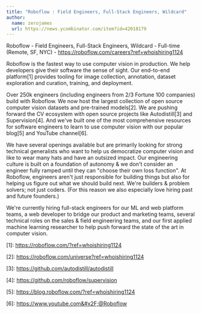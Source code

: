 ```yaml
---
title: "Roboflow : Field Engineers, Full-Stack Engineers, Wildcard"
author:
  name: zerojames
  url: https://news.ycombinator.com/item?id=42018179
---
```

Roboflow - Field Engineers, Full-Stack Engineers, Wildcard - Full-time (Remote, SF, NYC) - <a href="https:&#x2F;&#x2F;roboflow.com&#x2F;careers?ref=whoishiring1124">https:&#x2F;&#x2F;roboflow.com&#x2F;careers?ref=whoishiring1124</a>

Roboflow is the fastest way to use computer vision in production. We help developers give their software the sense of sight. Our end-to-end platform[1] provides tooling for image collection, annotation, dataset exploration and curation, training, and deployment.

Over 250k engineers (including engineers from 2&#x2F;3 Fortune 100 companies) build with Roboflow. We now host the largest collection of open source computer vision datasets and pre-trained models[2]. We are pushing forward the CV ecosystem with open source projects like Autodistill[3] and Supervision[4]. And we&#x27;ve built one of the most comprehensive resources for software engineers to learn to use computer vision with our popular blog[5] and YouTube channel[6].

We have several openings available but are primarily looking for strong technical generalists who want to help us democratize computer vision and like to wear many hats and have an outsized impact. Our engineering culture is built on a foundation of autonomy &amp; we don&#x27;t consider an engineer fully ramped until they can &quot;choose their own loss function&quot;. At Roboflow, engineers aren&#x27;t just responsible for building things but also for helping us figure out what we should build next. We&#x27;re builders &amp; problem solvers; not just coders. (For this reason we also especially love hiring past and future founders.)

We&#x27;re currently hiring full-stack engineers for our ML and web platform teams, a web developer to bridge our product and marketing teams, several technical roles on the sales &amp; field engineering teams, and our first applied machine learning researcher to help push forward the state of the art in computer vision.

[1]: <a href="https:&#x2F;&#x2F;roboflow.com&#x2F;?ref=whoishiring1124">https:&#x2F;&#x2F;roboflow.com&#x2F;?ref=whoishiring1124</a>

[2]: <a href="https:&#x2F;&#x2F;roboflow.com&#x2F;universe?ref=whoishiring1124">https:&#x2F;&#x2F;roboflow.com&#x2F;universe?ref=whoishiring1124</a>

[3]: <a href="https:&#x2F;&#x2F;github.com&#x2F;autodistill&#x2F;autodistill">https:&#x2F;&#x2F;github.com&#x2F;autodistill&#x2F;autodistill</a>

[4]: <a href="https:&#x2F;&#x2F;github.com&#x2F;roboflow&#x2F;supervision">https:&#x2F;&#x2F;github.com&#x2F;roboflow&#x2F;supervision</a>

[5]: <a href="https:&#x2F;&#x2F;blog.roboflow.com&#x2F;?ref=whoishiring1124">https:&#x2F;&#x2F;blog.roboflow.com&#x2F;?ref=whoishiring1124</a>

[6]: <a href="https:&#x2F;&#x2F;www.youtube.com&#x2F;@Roboflow" rel="nofollow">https:&#x2F;&#x2F;www.youtube.com&#x2F;@Roboflow</a>
<JobApplication />
